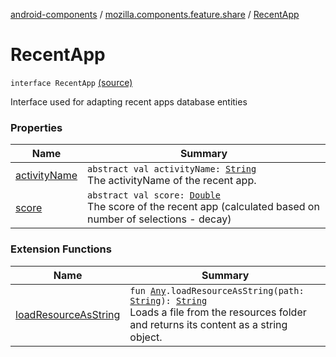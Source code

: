 [android-components](../../index.md) / [mozilla.components.feature.share](../index.md) / [RecentApp](./index.md)

# RecentApp

`interface RecentApp` [(source)](https://github.com/mozilla-mobile/android-components/blob/master/components/feature/share/src/main/java/mozilla/components/feature/share/RecentApp.kt#L13)

Interface used for adapting recent apps database entities

### Properties

| Name | Summary |
|---|---|
| [activityName](activity-name.md) | `abstract val activityName: `[`String`](https://kotlinlang.org/api/latest/jvm/stdlib/kotlin/-string/index.html)<br>The activityName of the recent app. |
| [score](score.md) | `abstract val score: `[`Double`](https://kotlinlang.org/api/latest/jvm/stdlib/kotlin/-double/index.html)<br>The score of the recent app (calculated based on number of selections - decay) |

### Extension Functions

| Name | Summary |
|---|---|
| [loadResourceAsString](../../mozilla.components.support.test.file/kotlin.-any/load-resource-as-string.md) | `fun `[`Any`](https://kotlinlang.org/api/latest/jvm/stdlib/kotlin/-any/index.html)`.loadResourceAsString(path: `[`String`](https://kotlinlang.org/api/latest/jvm/stdlib/kotlin/-string/index.html)`): `[`String`](https://kotlinlang.org/api/latest/jvm/stdlib/kotlin/-string/index.html)<br>Loads a file from the resources folder and returns its content as a string object. |
